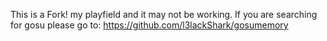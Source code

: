This is a Fork! my playfield and it may not be working.
If you are searching for gosu please go to: https://github.com/l3lackShark/gosumemory
